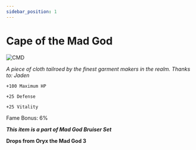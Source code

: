 ```yaml
---
sidebar_position: 1
---
```


# Cape of the Mad God

![CMD](https://vwiki.valorserver.com/api/item/picture/cape%20of%20the%20mad%20god)

<i>A piece of cloth tailroed by the finest garment makers in the realm. Thanks to: Jaden</i>

    +100 Maximum HP
    
    +25 Defense
    
    +25 Vitality
    
Fame Bonus: 6%

***This item is a part of Mad God Bruiser Set***

**Drops from Oryx the Mad God 3**

